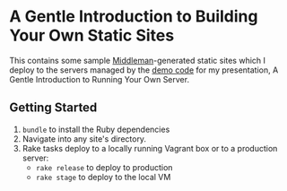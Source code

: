 A Gentle Introduction to Building Your Own Static Sites
=======================================================

This contains some sample [Middleman]-generated static sites which I deploy to the servers managed by the [demo code][gentle-intro] for my presentation, A Gentle Introduction to Running Your Own Server.

[gentle-intro]:https://github.com/pbyrne/gentle-intro
[middleman]:http://middlemanapp.com/

Getting Started
---------------

1. `bundle` to install the Ruby dependencies
2. Navigate into any site's directory.
3. Rake tasks deploy to a locally running Vagrant box or to a production server:
    * `rake release` to deploy to production
    * `rake stage` to deploy to the local VM
